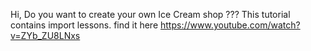 Hi, Do you want to create your own Ice Cream shop ???
This tutorial contains import lessons. find it here https://www.youtube.com/watch?v=ZYb_ZU8LNxs